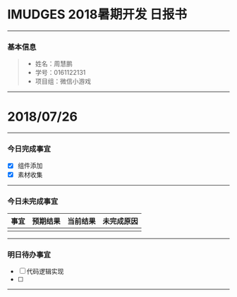 # IMUDGES 2018暑期开发 日报书
-------


### 基本信息
> * 姓名：周慧鹏
> * 学号：0161122131
> * 项目组：微信小游戏

-------


# 2018/07/26

-------

### 今日完成事宜
- [x]  组件添加
- [x] 素材收集

-----
### 今日未完成事宜


| 事宜     |预期结果| 当前结果  | 未完成原因   | 
| --------   | -----:  | -----:  | :----:  |
|    |   |   |   |


------
### 明日待办事宜
- [ ] 代码逻辑实现
- [ ] 
-------
